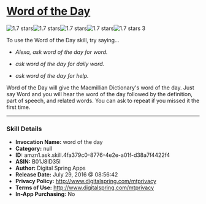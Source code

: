# [Word of the Day](http://alexa.amazon.com/#skills/amzn1.ask.skill.4fa379c0-8776-4e2e-a01f-d38a7f4422f4)
![1.7 stars](../../images/ic_star_black_18dp_1x.png)![1.7 stars](../../images/ic_star_half_black_18dp_1x.png)![1.7 stars](../../images/ic_star_border_black_18dp_1x.png)![1.7 stars](../../images/ic_star_border_black_18dp_1x.png)![1.7 stars](../../images/ic_star_border_black_18dp_1x.png) 3

To use the Word of the Day skill, try saying...

* *Alexa, ask word of the day for word.*

* *ask word of the day for daily word.*

* *ask word of the day for help.*

Word of the Day will give the Macmillian Dictionary's word of the day.   Just say Word and you will hear the word of the day followed by the definition, part of speech, and related words.  You can ask to repeat if you missed it the first time.

***

### Skill Details

* **Invocation Name:** word of the day
* **Category:** null
* **ID:** amzn1.ask.skill.4fa379c0-8776-4e2e-a01f-d38a7f4422f4
* **ASIN:** B01J8ID35I
* **Author:** Digital Spring Apps
* **Release Date:** July 29, 2016 @ 08:56:42
* **Privacy Policy:** http://www.digitalspring.com/mtprivacy
* **Terms of Use:** http://www.digitalspring.com/mtprivacy
* **In-App Purchasing:** No
